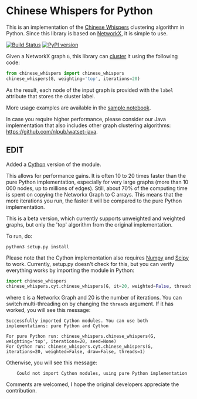 # Chinese Whispers for Python

This is an implementation of the [Chinese Whispers](https://dl.acm.org/citation.cfm?id=1654774) clustering algorithm in Python. Since this library is based on [NetworkX](https://networkx.github.io/), it is simple to use.

[![Build Status][travis_ci_badge]][travis_ci_link] [![PyPI version][pypi_badge]][pypi_link]

[pypi_badge]: https://badge.fury.io/py/chinese-whispers.svg
[pypi_link]: https://pypi.python.org/pypi/chinese-whispers
[travis_ci_badge]: https://travis-ci.org/nlpub/chinese-whispers-python.svg
[travis_ci_link]: https://travis-ci.org/nlpub/chinese-whispers-python

Given a NetworkX graph `G`, this library can [cluster](https://en.wikipedia.org/wiki/Cluster_analysis) it using the following code:

```python
from chinese_whispers import chinese_whispers
chinese_whispers(G, weighting='top', iterations=20)
```

As the result, each node of the input graph is provided with the `label` attribute that stores the cluster label.

More usage examples are available in the [sample notebook](samples.ipynb).

In case you require higher performance, please consider our Java implementation that also includes other graph clustering algorithms: <https://github.com/nlpub/watset-java>.



## EDIT

Added a [Cython](https://cython.org/) version of the module. 

This allows for performance gains.
It is often 10 to 20 times faster than the pure Python implementation, especially for very large graphs (more than 10 000 nodes, up to millions of edges). Still, about 70% of the computing time is spent on copying the Networkx Graph to C arrays. This means that the more iterations you run, the faster it will be compared to the pure Python implementation.

This is a beta version, which currently supports unweighted and weighted graphs, but only the 'top' algorithm from the original implementation.


To run, do:
```
python3 setup.py install
```
Please note that the Cython implementation also requires [Numpy](https://www.numpy.org/) and [Scipy](https://www.scipy.org/) to work. Currently, setup.py doesn't check for this, but you can verify everything works by importing the module in Python:
```python
import chinese_whispers
chinese_whispers.cyt.chinese_whispers(G, it=20, weighted=False, threads=1)
```
where `G` is a Networkx Graph and 20 is the number of iterations. You can switch multi-threading on by changing the `threads` argument. If it has worked, you will see this message:
```
Successfully imported Cython modules. You can use both implementations: pure Python and Cython

For pure Python run: chinese_whispers.chinese_whispers(G, weighting='top', iterations=20, seed=None)
For Cython run: chinese_whispers.cyt.chinese_whispers(G, iterations=20, weighted=False, draw=False, threads=1)
```
Otherwise, you will see this message:
```
    Could not import Cython modules, using pure Python implementation
```

Comments are welcomed, I hope the original developers appreciate the contribution.
